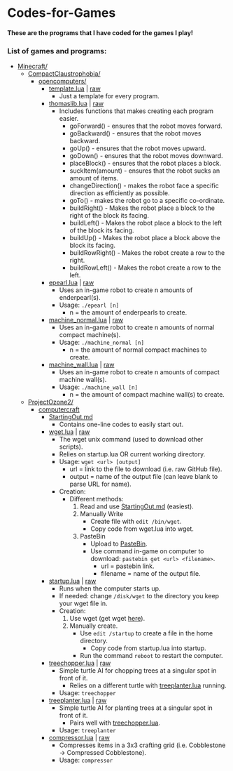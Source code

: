 # Codes-for-Games
#### These are the programs that I have coded for the games I play!
### List of games and programs:
- [Minecraft/](Minecraft/)
  - [CompactClaustrophobia/](Minecraft/CompactClaustrophobia/)
    - [opencomputers/](Minecraft/CompactClaustrophobia/opencomputers/)
      - [template.lua](Minecraft/CompactClaustrophobia/opencomputers/template.lua) | [raw](Minecraft/CompactClaustrophobia/opencomputers/template.lua?raw=1)
        - Just a template for every program.
      - [thomaslib.lua](Minecraft/CompactClaustrophobia/opencomputers/thomaslib.lua) | [raw](Minecraft/CompactClaustrophobia/opencomputers/thomaslib.lua?raw=1)
        - Includes functions that makes creating each program easier.
          - goForward() - ensures that the robot moves forward.
          - goBackward() - ensures that the robot moves backward.
          - goUp() - ensures that the robot moves upward.
          - goDown() - ensures that the robot moves downward.
          - placeBlock() - ensures that the robot places a block.
          - suckItem(amount) - ensures that the robot sucks an amount of items.
          - changeDirection() - makes the robot face a specific direction as efficiently as possible.
          - goTo() - makes the robot go to a specific co-ordinate.
          - buildRight() - Makes the robot place a block to the right of the block its facing.
          - buildLeft() - Makes the robot place a block to the left of the block its facing.
          - buildUp() - Makes the robot place a block above the block its facing.
          - buildRowRight() - Makes the robot create a row to the right.
          - buildRowLeft() - Makes the robot create a row to the left.
      - [epearl.lua](Minecraft/CompactClaustrophobia/opencomputers/epearl.lua) | [raw](Minecraft/CompactClaustrophobia/opencomputers/epearl.lua?raw=1)
        - Uses an in-game robot to create n amounts of enderpearl(s).
        - Usage: `./epearl [n]`
          - n = the amount of enderpearls to create.
      - [machine_normal.lua](Minecraft/CompactClaustrophobia/opencomputers/machine_normal.lua) | [raw](Minecraft/CompactClaustrophobia/opencomputers/machine_normal.lua?raw=1)
        - Uses an in-game robot to create n amounts of normal compact machine(s).
        - Usage: `./machine_normal [n]`
          - n = the amount of normal compact machines to create.
      - [machine_wall.lua](Minecraft/CompactClaustrophobia/opencomputers/machine_wall.lua) | [raw](Minecraft/CompactClaustrophobia/opencomputers/machine_wall.lua?raw=1)
        - Uses an in-game robot to create n amounts of compact machine wall(s).
        - Usage: `./machine_wall [n]`
          - n = the amount of compact machine wall(s) to create.
  - [ProjectOzone2/](Minecraft/ProjectOzone2/)
    - [computercraft](Minecraft/ProjectOzone2/computercraft/)
      - [StartingOut.md](Minecraft/ProjectOzone2/computercraft/StartingOut.md)
        - Contains one-line codes to easily start out.
      - [wget.lua](Minecraft/ProjectOzone2/computercraft/wget.lua) | [raw](Minecraft/ProjectOzone2/computercraft/wget.lua?raw=1)
        - The wget unix command (used to download other scripts).
        - Relies on startup.lua OR current working directory.
        - Usage: `wget <url> [output]`
          - url = link to the file to download (i.e. raw GitHub file).
          - output = name of the output file (can leave blank to parse URL for name).
        - Creation:
          - Different methods:
            1. Read and use [StartingOut.md](Minecraft/ProjectOzone2/computercraft/StartingOut.md) (easiest).
            2. Manually Write
                - Create file with `edit /bin/wget`.
                - Copy code from wget.lua into wget.
            3. PasteBin
                - Upload to [PasteBin](https://pastebin.com/).
                - Use command in-game on computer to download: `pastebin get <url> <filename>`.
                  - url = pastebin link.
                  - filename = name of the output file.
      - [startup.lua](Minecraft/ProjectOzone2/computercraft/startup.lua) | [raw](Minecraft/ProjectOzone2/computercraft/startup.lua?raw=1)
        - Runs when the computer starts up.
        - If needed: change `/disk/wget` to the directory you keep your wget file in.
        - Creation:
          1. Use wget (get wget [here](Minecraft/ProjectOzone2/computercraft/StartingOut.md)).
          2. Manually create.
              - Use `edit /startup` to create a file in the home directory.
                - Copy code from startup.lua into startup.
              - Run the command `reboot` to restart the computer.
      - [treechopper.lua](Minecraft/ProjectOzone2/computercraft/treechopper.lua) | [raw](Minecraft/ProjectOzone2/computercraft/treechopper.lua?raw=1)
        - Simple turtle AI for chopping trees at a singular spot in front of it.
          - Relies on a different turtle with [treeplanter.lua](Minecraft/ProjectOzone2/computercraft/treeplanter.lua) running.
        - Usage: `treechopper`
      - [treeplanter.lua](Minecraft/ProjectOzone2/computercraft/treeplanter.lua) | [raw](Minecraft/ProjectOzone2/computercraft/treeplanter.lua)
        - Simple turtle AI for planting trees at a singular spot in front of it.
          - Pairs well with [treechopper.lua](Minecraft/ProjectOzone2/computercraft/treechopper.lua).
        - Usage: `treeplanter`
      - [compressor.lua](Minecraft/ProjectOzone2/computercraft/compressor.lua) | [raw](Minecraft/ProjectOzone2/computercraft/compressor.lua)
        - Compresses items in a 3x3 crafting grid (i.e. Cobblestone -> Compressed Cobblestone).
        - Usage: `compressor`
